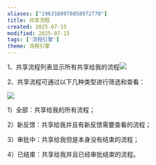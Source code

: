 ```yaml
---
aliases: ["1963160978058972770"]
title: 共享流程
created: 2025-07-15
modified: 2025-07-15
tags: ['流程引擎']
theme: 流程引擎
---
```


1、共享流程列表显示所有共享给我的流程![](95941c8d47ab11cf70e091e24530c93f.jpg)

2、共享流程可通过以下几种类型进行筛选和查看：

![](f65fe1f9fba9962f9caf94bd6f8ca30d.jpg)

1）全部：共享给我的所有流程；

2）新反馈：共享给我并且有新反馈需要查看的流程；

3）审批中：共享给我但是本身没有结束的流程；

4）已结束：共享给我并且已经审批结束的流程。